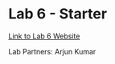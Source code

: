 # Lab 6 - Starter

[Link to Lab 6 Website](https://ank010.github.io/Lab6_Starter/)

Lab Partners: Arjun Kumar
